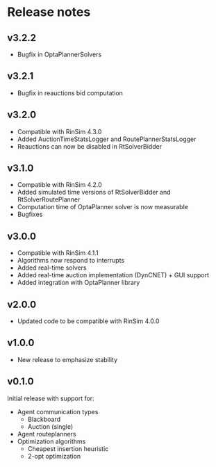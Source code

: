 # Release notes

## v3.2.2
 * Bugfix in OptaPlannerSolvers

## v3.2.1
 * Bugfix in reauctions bid computation

## v3.2.0
 * Compatible with RinSim 4.3.0
 * Added AuctionTimeStatsLogger and RoutePlannerStatsLogger
 * Reauctions can now be disabled in RtSolverBidder

## v3.1.0
 * Compatible with RinSim 4.2.0
 * Added simulated time versions of RtSolverBidder and RtSolverRoutePlanner
 * Computation time of OptaPlanner solver is now measurable
 * Bugfixes

## v3.0.0
 * Compatible with RinSim 4.1.1
 * Algorithms now respond to interrupts
 * Added real-time solvers
 * Added real-time auction implementation (DynCNET) + GUI support
 * Added integration with OptaPlanner library

## v2.0.0
 * Updated code to be compatible with RinSim 4.0.0

## v1.0.0
 * New release to emphasize stability

## v0.1.0
Initial release with support for:
* Agent communication types
	* Blackboard
	* Auction (single)
* Agent routeplanners
* Optimization algorithms
	* Cheapest insertion heuristic
	* 2-opt optimization